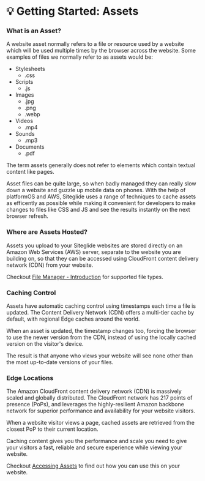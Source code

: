 # 💡 Getting Started: Assets

### What is an Asset?

A website asset normally refers to a file or resource used by a website which will be used multiple times by the browser across the website. Some examples of files we normally refer to as assets would be:

* Stylesheets
  * .css
* Scripts
  * .js
* Images
  * .jpg
  * .png
  * .webp
* Videos
  * .mp4
* Sounds
  * .mp3
* Documents
  * .pdf

The term assets generally does not refer to elements which contain textual content like pages.

Asset files can be quite large, so when badly managed they can really slow down a website and guzzle up mobile data on phones. With the help of platformOS and AWS, Siteglide uses a range of techniques to cache assets as efficently as possible while making it convenient for developers to make changes to files like CSS and JS and see the results instantly on the next browser refresh.

### Where are Assets Hosted?

Assets you upload to your Siteglide websites are stored directly on an Amazon Web Services (AWS) server, separate to the website you are building on, so that they can be accessed using CloudFront content delivery network (CDN) from your website.

Checkout [File Manager - Introduction](./) for supported file types.

### Caching Control

Assets have automatic caching control using timestamps each time a file is updated. The Content Delivery Network (CDN) offers a multi-tier cache by default, with regional Edge caches around the world.

When an asset is updated, the timestamp changes too, forcing the browser to use the newer version from the CDN, instead of using the locally cached version on the visitor's device.

The result is that anyone who views your website will see none other than the most up-to-date versions of your files.

### Edge Locations

The Amazon CloudFront content delivery network (CDN) is massively scaled and globally distributed. The CloudFront network has 217 points of presence (PoPs), and leverages the highly-resilient Amazon backbone network for superior performance and availability for your website visitors.

When a website visitor views a page, cached assets are retrieved from the closest PoP to their current location.

Caching content gives you the performance and scale you need to give your visitors a fast, reliable and secure experience while viewing your website.

Checkout [Accessing Assets](./) to find out how you can use this on your website.
